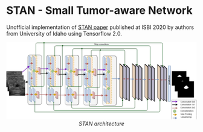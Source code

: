 # STAN - Small Tumor-aware Network

Unofficial implementation of [STAN paper](https://arxiv.org/pdf/2002.01034.pdf) published at ISBI 2020 by authors from University of Idaho using Tensorflow 2.0.

<p align="center">
    <img src="docs/images/stan.png" width="640"><br />
    <em>STAN architecture</em>
</p>
